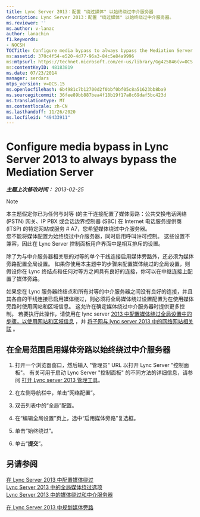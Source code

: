 ```yaml
---
title: Lync Server 2013：配置 "绕过媒体" 以始终绕过中介服务器
description: Lync Server 2013：配置 "绕过媒体" 以始终绕过中介服务器。
ms.reviewer: ''
ms.author: v-lanac
author: lanachin
f1.keywords:
- NOCSH
TOCTitle: Configure media bypass to always bypass the Mediation Server
ms:assetid: 370c4f54-e520-4d77-96a3-84c5e84a9996
ms:mtpsurl: https://technet.microsoft.com/en-us/library/Gg425846(v=OCS.15)
ms:contentKeyID: 48183819
ms.date: 07/23/2014
manager: serdars
mtps_version: v=OCS.15
ms.openlocfilehash: 6b4981c7b12700d2f0bbf0bf05c8a51623bb8ba9
ms.sourcegitcommit: 36fee89bb887bea4f18b19f17a8c69daf5bc423d
ms.translationtype: MT
ms.contentlocale: zh-CN
ms.lasthandoff: 11/26/2020
ms.locfileid: "49433911"
---
```

# <a name="configure-media-bypass-in-lync-server-2013-to-always-bypass-the-mediation-server"></a>Configure media bypass in Lync Server 2013 to always bypass the Mediation Server

<div data-xmlns="http://www.w3.org/1999/xhtml">

<div class="topic" data-xmlns="http://www.w3.org/1999/xhtml" data-msxsl="urn:schemas-microsoft-com:xslt" data-cs="https://msdn.microsoft.com/">

<div data-asp="https://msdn2.microsoft.com/asp">



</div>

<div id="mainSection">

<div id="mainBody">

<span> </span>

_**主题上次修改时间：** 2013-02-25_

<div>


> [!NOTE]  
> 本主题假定你已为任何与对等 (的主干连接配置了媒体旁路：公共交换电话网络 (PSTN) 网关、IP PBX 或会话边界控制器 (SBC) 在 Internet 电话服务提供商 (ITSP) 的特定网站或服务 # A7，您希望媒体绕过中介服务器。<BR>您不能将媒体配置为始终绕过中介服务器，同时启用呼叫许可控制。 这些设置不兼容，因此在 Lync Server 控制面板用户界面中是相互排斥的设置。



</div>

除了为与中介服务器相关联的对等的单个干线连接启用媒体旁路外，还必须为媒体旁路配置全局设置。 如果你使用本主题中的步骤来配置媒体绕过的全局设置，则假设你在 Lync 终结点和任何对等方之间具有良好的连接，你可以在中继连接上配置了媒体旁路。

如果您在 Lync 服务器终结点和所有对等的中介服务器之间没有良好的连接，并且其各自的干线连接已启用媒体绕过，则必须将全局媒体绕过设置配置为在使用媒体旁路时使用网站和区域信息。 这允许在确定媒体绕过中介服务器时提供更多控制。 若要执行此操作，请使用在 lync server [2013 中配置媒体绕过全局设置中的步骤，以使用网站和区域信息](lync-server-2013-configure-media-bypass-global-settings-to-use-site-and-region-information.md) ，并 [将子网与 lync server 2013 中的网络网站相关联](lync-server-2013-associate-a-subnet-with-a-network-site.md) 。

<div>

## <a name="to-enable-media-bypass-globally-to-always-bypass-the-mediation-server"></a>在全局范围启用媒体旁路以始终绕过中介服务器

1.  打开一个浏览器窗口，然后输入 "管理员" URL 以打开 Lync Server "控制面板"。 有关可用于启动 Lync Server "控制面板" 的不同方法的详细信息，请参阅 [打开 Lync server 2013 管理工具](lync-server-2013-open-lync-server-administrative-tools.md)。

2.  在左侧导航栏中，单击“网络配置”。

3.  双击列表中的“全局”配置。

4.  在“编辑全局设置”页上，选中“启用媒体旁路”复选框。

5.  单击“始终绕过”。

6.  单击“**提交**”。

</div>

<div>

## <a name="see-also"></a>另请参阅


[在 Lync Server 2013 中配置媒体绕过](lync-server-2013-configure-media-bypass.md)  
[Lync Server 2013 中的全局媒体绕过选项](lync-server-2013-global-media-bypass-options.md)  
[Lync Server 2013 中的媒体绕过和中介服务器](lync-server-2013-media-bypass-and-mediation-server.md)  


[在 Lync Server 2013 中规划媒体旁路](lync-server-2013-planning-for-media-bypass.md)  
  

</div>

</div>

<span> </span>

</div>

</div>

</div>

